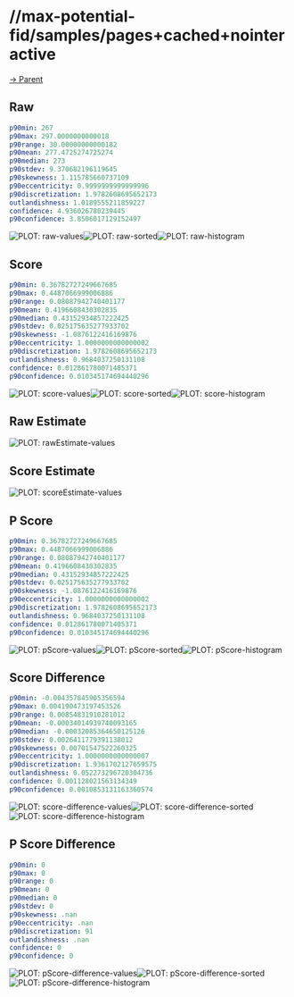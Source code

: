 
# //max-potential-fid/samples/pages+cached+nointeractive

[→ Parent](../..)


## Raw


```yaml
p90min: 267
p90max: 297.0000000000018
p90range: 30.00000000000182
p90mean: 277.4725274725274
p90median: 273
p90stdev: 9.370682196119645
p90skewness: 1.115785660737109
p90eccentricity: 0.9999999999999996
p90discretization: 1.9782608695652173
outlandishness: 1.0189555211859227
confidence: 4.936026780239445
p90confidence: 3.8506017129152497

```

![PLOT: raw-values](./raw/values.svg)![PLOT: raw-sorted](./raw/sorted.svg)![PLOT: raw-histogram](./raw/histogram.svg)
## Score


```yaml
p90min: 0.36782727249667685
p90max: 0.4487066999006886
p90range: 0.08087942740401177
p90mean: 0.4196608430302835
p90median: 0.43152934857222425
p90stdev: 0.025175635277933702
p90skewness: -1.0876122416169876
p90eccentricity: 1.0000000000000002
p90discretization: 1.9782608695652173
outlandishness: 0.9684037250131108
confidence: 0.012861780071405371
p90confidence: 0.010345174694440296

```

![PLOT: score-values](./score/values.svg)![PLOT: score-sorted](./score/sorted.svg)![PLOT: score-histogram](./score/histogram.svg)
## Raw Estimate

![PLOT: rawEstimate-values](./rawEstimate/values.svg)
## Score Estimate

![PLOT: scoreEstimate-values](./scoreEstimate/values.svg)
## P Score


```yaml
p90min: 0.36782727249667685
p90max: 0.4487066999006886
p90range: 0.08087942740401177
p90mean: 0.4196608430302835
p90median: 0.43152934857222425
p90stdev: 0.025175635277933702
p90skewness: -1.0876122416169876
p90eccentricity: 1.0000000000000002
p90discretization: 1.9782608695652173
outlandishness: 0.9684037250131108
confidence: 0.012861780071405371
p90confidence: 0.010345174694440296

```

![PLOT: pScore-values](./pScore/values.svg)![PLOT: pScore-sorted](./pScore/sorted.svg)![PLOT: pScore-histogram](./pScore/histogram.svg)
## Score Difference


```yaml
p90min: -0.004357845905356594
p90max: 0.004190473197453526
p90range: 0.00854831910281012
p90mean: -0.00034014939740093165
p90median: -0.00032085364650125126
p90stdev: 0.0026411779391138012
p90skewness: 0.00701547522260325
p90eccentricity: 1.0000000000000007
p90discretization: 1.9361702127659575
outlandishness: 0.052273296720304736
confidence: 0.001128021563134349
p90confidence: 0.0010853131163360574

```

![PLOT: score-difference-values](./score-difference/values.svg)![PLOT: score-difference-sorted](./score-difference/sorted.svg)![PLOT: score-difference-histogram](./score-difference/histogram.svg)
## P Score Difference


```yaml
p90min: 0
p90max: 0
p90range: 0
p90mean: 0
p90median: 0
p90stdev: 0
p90skewness: .nan
p90eccentricity: .nan
p90discretization: 91
outlandishness: .nan
confidence: 0
p90confidence: 0

```

![PLOT: pScore-difference-values](./pScore-difference/values.svg)![PLOT: pScore-difference-sorted](./pScore-difference/sorted.svg)![PLOT: pScore-difference-histogram](./pScore-difference/histogram.svg)